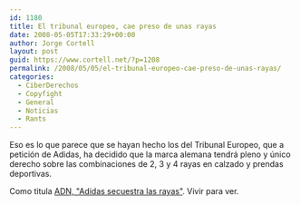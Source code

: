 ```yaml
---
id: 1180
title: El tribunal europeo, cae preso de unas rayas
date: 2008-05-05T17:33:29+00:00
author: Jorge Cortell
layout: post
guid: https://www.cortell.net/?p=1208
permalink: /2008/05/05/el-tribunal-europeo-cae-preso-de-unas-rayas/
categories:
  - CiberDerechos
  - Copyfight
  - General
  - Noticias
  - Rants
---
```

Eso es lo que parece que se hayan hecho los del Tribunal Europeo, que a petición de Adidas, ha decidido que la marca alemana tendrá pleno y único derecho sobre las combinaciones de 2, 3 y 4 rayas en calzado y prendas deportivas.

Como titula <a title="noticia en ADN" href="https://www.adn.es/impresa/economia/20080411/NWS-0343-Victoria-juego-fuera.html" target="_blank">ADN, "Adidas secuestra las rayas"</a>. Vivir para ver.